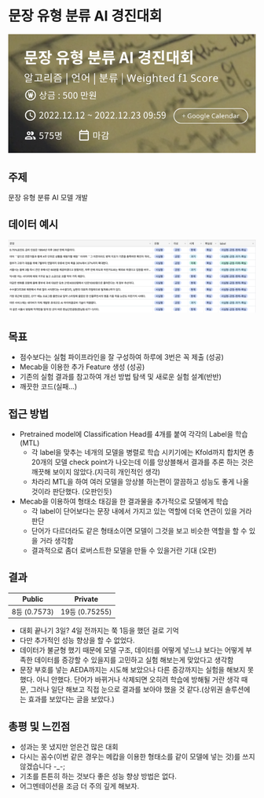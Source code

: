 # 문장 유형 분류 AI 경진대회

![](img/img1.png)

## 주제

문장 유형 분류 AI 모델 개발

## 데이터 예시

![](img/data_example.png)

## 목표

- 점수보다는 실험 파이프라인을 잘 구성하여 하루에 3번은 꼭 제출 (성공)
- Mecab을 이용한 추가 Feature 생성 (성공)
- 기존의 실험 결과를 참고하여 개선 방법 탐색 및 새로운 실험 설계(반반)
- 깨끗한 코드(실패...)

## 접근 방법

- Pretrained model에 Classification Head를 4개를 붙여 각각의 Label을 학습(MTL)
  - 각 label을 맞추는 네개의 모델을 병렬로 학습 시키기에는 Kfold까지 합치면 총 20개의 모델 check point가 나오는데 이를 앙상블해서 결과를 추론 하는 것은 깨끗해 보이지 않았다.(지극히 개인적인 생각)
  - 차라리 MTL을 하여 여러 모델을 앙상블 하는편이 깔끔하고 성능도 좋게 나올 것이라 판단했다. (오판인듯)
- Mecab을 이용하여 형태소 태깅을 한 결과물을 추가적으로 모델에게 학습
  - 각 label이 단어보다는 문장 내에서 가지고 있는 역할에 더욱 연관이 있을 거라 판단
  - 단어가 다르더라도 같은 형태소이면 모델이 그것을 보고 비슷한 역할을 할 수 있을 거라 생각함
  - 결과적으로 좀더 로버스트한 모델을 만들 수 있을거란 기대 (오판)

## 결과

| Public       | Private        |
| ------------ | -------------- |
| 8등 (0.7573) | 19등 (0.75255) |

- 대회 끝나기 3일? 4일 전까지는 쭉 1등을 했던 걸로 기억
- 다만 추가적인 성능 향상을 할 수 없었다. 
- 데이터가 불균형 했기 때문에 모델 구조, 데이터를 어떻게 넣느냐 보다는 어떻게 부족한 데이터를 증강할 수 있을지를 고민하고 실험 해보는게 맞았다고 생각함
- 문장 부호를 넣는 AEDA까지는 시도해 보았으나 다른 증강까지는 실험을 해보지 못했다. 아니 안했다. 단어가 바뀌거나 삭제되면 오히려 학습에 방해될 거란 생각 때문, 그러나 일단 해보고 직접 눈으로 결과를 보아야 했을 것 같다.(상위권 솔루션에는 효과를 보았다는 글을 보았다.)

## 총평 및 느낀점

- 성과는 못 냈지만 얻은건 많은 대회
- 다시는 꼼수(이번 같은 경우는 메캅을 이용한 형태소를 같이 모델에 넣는 것)를 쓰지 않겠습니다 -_-;
- 기초를 튼튼히 하는 것보다 좋은 성능 향상 방법은 없다.
- 어그멘테이션을 조금 더 주의 깊게 해보자.